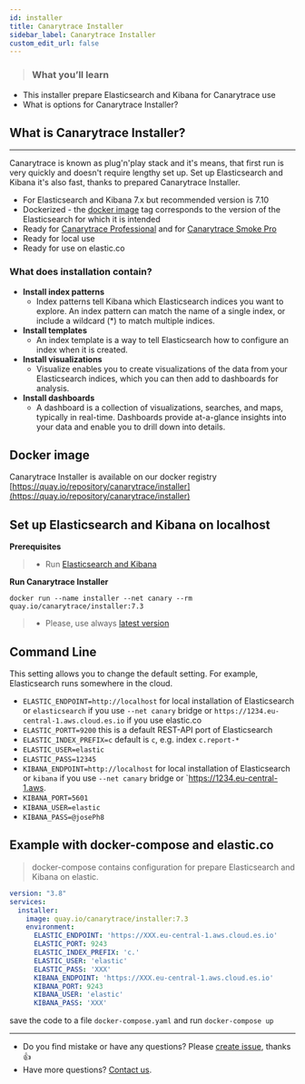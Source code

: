 ```yaml
---
id: installer
title: Canarytrace Installer
sidebar_label: Canarytrace Installer
custom_edit_url: false
---
```


> ### What you’ll learn
- This installer prepare Elasticsearch and Kibana for Canarytrace use
- What is options for Canarytrace Installer?

## What is Canarytrace Installer?
---

Canarytrace is known as plug'n'play stack and it's means, that first run is very quickly and doesn't require lengthy set up. 
Set up Elasticsearch and Kibana it's also fast, thanks to prepared Canarytrace Installer.


- For Elasticsearch and Kibana 7.x but recommended version is 7.10
- Dockerized - the [docker image](https://quay.io/repository/canarytrace/installer) tag corresponds to the version of the Elasticsearch for which it is intended 
- Ready for [Canarytrace Professional](/docs/why/edition#canarytrace-professional) and for [Canarytrace Smoke Pro](/docs/why/edition#canarytrace-smoke-pro)
- Ready for local use
- Ready for use on elastic.co

### What does installation contain?

- **Install index patterns**
  - Index patterns tell Kibana which Elasticsearch indices you want to explore. An index pattern can match the name of a single index, or include a wildcard (*) to match multiple indices.
- **Install templates**
  - An index template is a way to tell Elasticsearch how to configure an index when it is created.
- **Install visualizations**
  - Visualize enables you to create visualizations of the data from your Elasticsearch indices, which you can then add to dashboards for analysis.
- **Install dashboards**
  - A dashboard is a collection of visualizations, searches, and maps, typically in real-time. Dashboards provide at-a-glance insights into your data and enable you to drill down into details.

## Docker image

Canarytrace Installer is available on our docker registry [https://quay.io/repository/canarytrace/installer](https://quay.io/repository/canarytrace/installer)

## Set up Elasticsearch and Kibana on localhost

**Prerequisites**

> - Run [Elasticsearch and Kibana](/docs/guides/elasticsearch)

**Run Canarytrace Installer**
```
docker run --name installer --net canary --rm quay.io/canarytrace/installer:7.3
```

> - Please, use always [latest version](https://quay.io/repository/canarytrace/installer?tab=tags)

## Command Line

This setting allows you to change the default setting. For example, Elasticsearch runs somewhere in the cloud.

- `ELASTIC_ENDPOINT=http://localhost` for local installation of Elasticsearch or `elasticsearch` if you use `--net canary` bridge or `https://1234.eu-central-1.aws.cloud.es.io` if you use elastic.co
- `ELASTIC_PORTT=9200` this is a default REST-API port of Elasticsearch
- `ELASTIC_INDEX_PREFIX=c` default is `c`, e.g. index `c.report-*`
- `ELASTIC_USER=elastic`
- `ELASTIC_PASS=12345`
- `KIBANA_ENDPOINT=http://localhost` for local installation of Elasticsearch or `kibana` if you use `--net canary` bridge or `https://1234.eu-central-1.aws.
- `KIBANA_PORT=5601`
- `KIBANA_USER=elastic`
- `KIBANA_PASS=@josePh8`

## Example with docker-compose and elastic.co
> docker-compose contains configuration for prepare Elasticsearch and Kibana on elastic.

```yaml title="docker-compose.yaml"
version: "3.8"
services:
  installer:
    image: quay.io/canarytrace/installer:7.3
    environment:
      ELASTIC_ENDPOINT: 'https://XXX.eu-central-1.aws.cloud.es.io'
      ELASTIC_PORT: 9243
      ELASTIC_INDEX_PREFIX: 'c.'
      ELASTIC_USER: 'elastic'
      ELASTIC_PASS: 'XXX'
      KIBANA_ENDPOINT: 'https://XXX.eu-central-1.aws.cloud.es.io'
      KIBANA_PORT: 9243
      KIBANA_USER: 'elastic'
      KIBANA_PASS: 'XXX'
```

save the code to a file `docker-compose.yaml` and run `docker-compose up`

---

- Do you find mistake or have any questions? Please [create issue](https://github.com/canarytrace/documentation/issues/new/choose), thanks 👍
- Have more questions? [Contact us](/docs/support/contactus).
